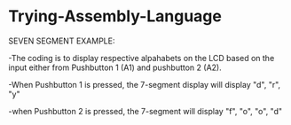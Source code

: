 # Trying-Assembly-Language

SEVEN SEGMENT EXAMPLE:

-The coding is to display respective alpahabets on the LCD based on the input either from Pushbutton 1 (A1) and pushbutton 2 (A2).

-When Pushbutton 1 is pressed, the 7-segment display will display "d", "r", "y" 

-when Pushbutton 2 is pressed, the 7-segment will display "f", "o", "o", "d"
